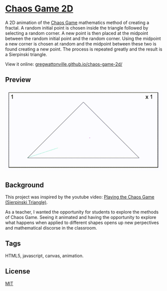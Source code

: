 # [Chaos Game 2D](https://gregwattonville.github.io/chaos-game-2d/)

A 2D animation of the [Chaos Game](https://en.wikipedia.org/wiki/Chaos_game) mathematics method of creating a fractal. A random initial point is chosen inside the triangle followed by selecting a random corner. A new point is then placed at the midpoint between the random initial point and the random corner. Using the midpoint a new corner is chosen at random and the midpoint between these two is found creating a new point. The process is repeated greatly and the result is a Sierpinski triangle.

View it online: [gregwattonville.github.io/chaos-game-2d/](https://gregwattonville.github.io/chaos-game-2d/)

## Preview

![Chaos Game Triangle Preview](images/chaosGameTrianglePreview.gif)

## Background

This project was inspired by the youtube video: [Playing the Chaos Game (Sierpinski Triangle)](https://www.youtube.com/watch?v=droTYSmSGHg).

As a teacher, I wanted the opportunity for students to explore the methods of Chaos Game. Seeing it animated and having the opportunity to explore what happens when applied to different shapes opens up new perpectives and mathematical discorse in the classroom.

## Tags

HTML5, javascript, canvas, animation.

## License

[MIT](LICENSE)
